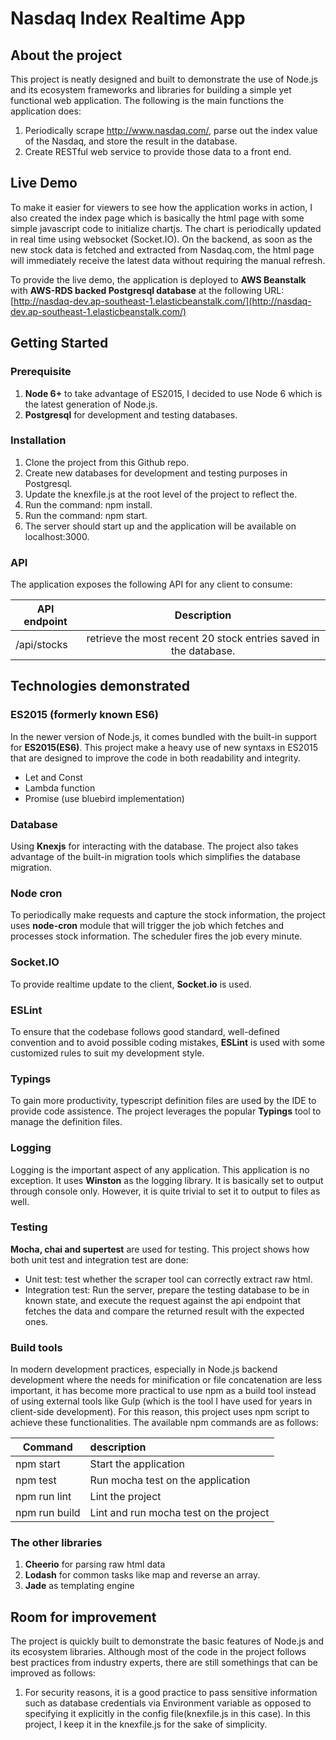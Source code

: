 
# Nasdaq Index Realtime App

## About the project
This project is neatly designed and built to demonstrate the use of Node.js and its ecosystem frameworks and libraries for building a simple yet functional web application. 
The following is the main functions the application does:

1. Periodically scrape http://www.nasdaq.com/, parse out the index value of the Nasdaq, and store the result in the database.  
2. Create RESTful web service to provide those data to a front end.

## Live Demo
To make it easier for viewers to see how the application works in action, I also created the index page which is basically the html page with some simple javascript 
code to initialize chartjs. The chart is periodically updated in real time using websocket (Socket.IO). On the backend, as soon as 
the new stock data is fetched and extracted from Nasdaq.com, the html page will immediately receive the latest data without requiring the manual refresh.

To provide the live demo, the application is deployed to **AWS Beanstalk** with **AWS-RDS backed Postgresql database** at the following URL:
[http://nasdaq-dev.ap-southeast-1.elasticbeanstalk.com/](http://nasdaq-dev.ap-southeast-1.elasticbeanstalk.com/)

## Getting Started
### Prerequisite

1. **Node 6+** to take advantage of ES2015, I decided to use Node 6 which is the latest generation of Node.js.
2. **Postgresql** for development and testing databases.

### Installation
1. Clone the project from this Github repo.
2. Create new databases for development and testing purposes in Postgresql.
3. Update the knexfile.js at the root level of the project to reflect the. 
4. Run the command: npm install.
5. Run the command: npm start.
6. The server should start up and the application will be available on localhost:3000.

### API
The application exposes the following API for any client to consume:

| API endpoint     | Description  |
| -----------------|:-------------:|
| /api/stocks      | retrieve the most recent 20 stock entries saved in the database. |

## Technologies demonstrated
### ES2015 (formerly known ES6)
  In the newer version of Node.js, it comes bundled with the built-in support for **ES2015(ES6)**. This project make a heavy use of new syntaxs in ES2015 that are designed to 
improve the code in both readability and integrity.

- Let and Const
- Lambda function
- Promise (use bluebird implementation)

### Database
  Using **Knexjs** for interacting with the database. The project also takes advantage of the built-in migration tools which simplifies the database migration.

### Node cron
  To periodically make requests and capture the stock information, the project uses **node-cron** module that will trigger the job which fetches and processes stock information.
  The scheduler fires the job every minute.

### Socket.IO
  To provide realtime update to the client, **Socket.io** is used.  

### ESLint
  To ensure that the codebase follows good standard, well-defined convention and to avoid possible coding mistakes, **ESLint** is used with some customized rules to 
  suit my development style.

### Typings
  To gain more productivity, typescript definition files are used by the IDE to provide code assistence. The project leverages the popular **Typings** tool to manage 
  the definition files.

### Logging
  Logging is the important aspect of any application. This application is no exception. It uses **Winston** as the logging library. It is basically set to output 
  through console only. However, it is quite trivial to set it to output to files as well.

### Testing
  **Mocha, chai and supertest** are used for testing. This project shows how both unit test and integration test are done:
- Unit test: test whether the scraper tool can correctly extract raw html.
-  Integration test: Run the server, prepare the testing database to be in known state, and execute the request against the api endpoint that fetches 
  the data and compare the returned result with the expected ones.


### Build tools
  In modern development practices, especially in Node.js backend development where the needs for minification or file concatenation are less important, 
  it has become more practical to use npm as a build tool instead of using external tools like Gulp (which is the tool I have used for years in client-side development). 
  For this reason, this project uses npm script to achieve these functionalities.
    The available npm commands are as follows:

| Command        | description  |
| -------------  |:-------------|
| npm start      | Start the application |
| npm test       | Run mocha test on the application      |
| npm run lint   | Lint the project      |
| npm run build  | Lint and run mocha test on the project      |


### The other libraries
1. **Cheerio** for parsing raw html data
2. **Lodash** for common tasks like map and reverse an array.
3. **Jade** as templating engine


## Room for improvement
The project is quickly built to demonstrate the basic features of Node.js and its ecosystem libraries. Although most of the code in the project follows best 
practices from industry experts, there are still somethings that can be improved as follows: 

1. For security reasons, it is a good practice to pass sensitive information such as database credentials via Environment variable as opposed to specifying it explicitly in 
the config file(knexfile.js in this case). In this project, I keep it in the knexfile.js for the sake of simplicity.
